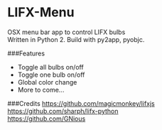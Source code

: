 LIFX-Menu
=========

OSX menu bar app to control LIFX bulbs  
Written in Python 2. Build with py2app, pyobjc.

###Features
- Toggle all bulbs on/off
- Toggle one bulb on/off
- Global color change
- More to come...

###Credits
https://github.com/magicmonkey/lifxjs  
https://github.com/sharph/lifx-python  
https://github.com/GNious
